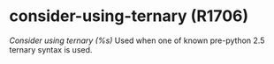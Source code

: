 # consider-using-ternary (R1706)
*Consider using ternary (%s)* Used when one of known pre-python 2.5
ternary syntax is used.
